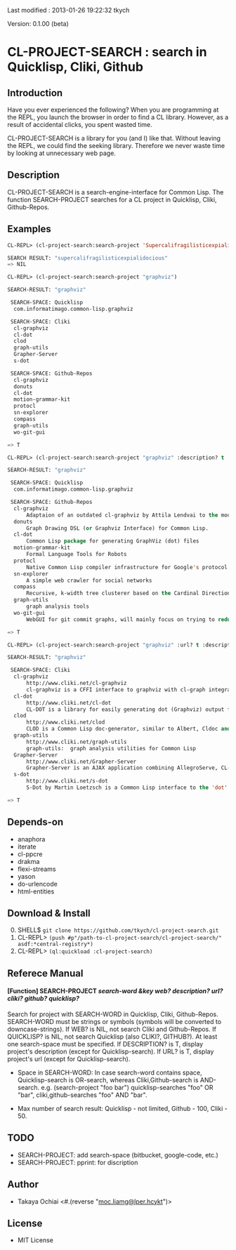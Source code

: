 Last modified : 2013-01-26 19:22:32 tkych

Version: 0.1.00 (beta)


CL-PROJECT-SEARCH : search in Quicklisp, Cliki, Github
======================================================

Introduction
------------

Have you ever experienced the following?
When you are programming at the REPL, you launch the browser in order
to find a CL library.
However, as a result of accidental clicks, you spent wasted time.

CL-PROJECT-SEARCH is a library for you (and I) like that.
Without leaving the REPL, we could find the seeking library.
Therefore we never waste time by looking at unnecessary web page.


Description
-----------

CL-PROJECT-SEARCH is a search-engine-interface for Common Lisp.
The function SEARCH-PROJECT searches for a CL project in Quicklisp,
Cliki, Github-Repos.


Examples
--------

```lisp
CL-REPL> (cl-project-search:search-project 'Supercalifragilisticexpialidocious)

SEARCH RESULT: "supercalifragilisticexpialidocious"
=> NIL

CL-REPL> (cl-project-search:search-project "graphviz")

SEARCH-RESULT: "graphviz"

 SEARCH-SPACE: Quicklisp
  com.informatimago.common-lisp.graphviz

 SEARCH-SPACE: Cliki
  cl-graphviz
  cl-dot
  clod
  graph-utils
  Grapher-Server
  s-dot

 SEARCH-SPACE: Github-Repos
  cl-graphviz
  donuts
  cl-dot
  motion-grammar-kit
  protocl
  sn-explorer
  compass
  graph-utils
  wo-git-gui

=> T

CL-REPL> (cl-project-search:search-project "graphviz" :description? t :cliki? nil)

SEARCH-RESULT: "graphviz"

 SEARCH-SPACE: Quicklisp
  com.informatimago.common-lisp.graphviz

 SEARCH-SPACE: Github-Repos
  cl-graphviz
      Adaptaion of an outdated cl-graphviz by Attila Lendvai to the modern version of libgvc.so.6.
  donuts
      Graph Drawing DSL (or Graphviz Interface) for Common Lisp.
  cl-dot
      Common Lisp package for generating GraphViz (dot) files
  motion-grammar-kit
      Formal Language Tools for Robots
  protocl
      Native Common Lisp compiler infrastructure for Google's protocol buffers
  sn-explorer
      A simple web crawler for social networks
  compass
      Recursive, k-width tree clusterer based on the Cardinal Directions
  graph-utils
      graph analysis tools
  wo-git-gui
      WebGUI for git commit graphs, will mainly focus on trying to reduce the commit graph into manageable overviews

=> T

CL-REPL> (cl-project-search:search-project "graphviz" :url? t :description? t :github? nil :quicklisp? nil)

SEARCH-RESULT: "graphviz"

 SEARCH-SPACE: Cliki
  cl-graphviz
      http://www.cliki.net/cl-graphviz
      cl-graphviz is a CFFI interface to graphviz with cl-graph integration
  cl-dot
      http://www.cliki.net/cl-dot
      CL-DOT is a library for easily generating dot (Graphviz) output from arbitrary Lisp data
  clod
      http://www.cliki.net/clod
      CLOD is a Common Lisp doc-generator, similar to Albert, Cldoc and so on
  graph-utils
      http://www.cliki.net/graph-utils
      graph-utils:  graph analysis utilities for Common Lisp
  Grapher-Server
      http://www.cliki.net/Grapher-Server
      Grapher-Server is an AJAX application combining AllegroServe, CL-Graph and GraphViz by Gary King
  s-dot
      http://www.cliki.net/s-dot
      S-Dot by Martin Loetzsch is a Common Lisp interface to the 'dot' tool of the GraphViz graphics library

=> T
```    

Depends-on
----------

- anaphora
- iterate
- cl-ppcre
- drakma
- flexi-streams
- yason
- do-urlencode
- html-entities


Download & Install
------------------

0. SHELL$   `git clone https://github.com/tkych/cl-project-search.git`
1. CL-REPL> `(push #p"/path-to-cl-project-search/cl-project-search/" asdf:*central-registry*)`
2. CL-REPL> `(ql:quickload :cl-project-search)`


Referece Manual
---------------

#### [Function] SEARCH-PROJECT _search-word_ _&key_ _web?_ _description?_ _url?_ _cliki?_ _github?_ _quicklisp?_

Search for project with SEARCH-WORD in Quicklisp, Cliki, Github-Repos.
SEARCH-WORD must be strings or symbols (symbols will be converted to downcase-strings).
If WEB? is NIL, not search Cliki and Github-Repos.
If QUICKLISP? is NIL, not search Quicklisp (also CLIKI?, GITHUB?).
At least one search-space must be specified.
If DESCRIPTION? is T, display project's description (except for Quicklisp-search).
If URL? is T, display project's url (except for Quicklisp-search).

- Space in SEARCH-WORD:
  In case search-word contains space, Quicklisp-search is OR-search,
  whereas Cliki,Github-search is AND-search.
  e.g. (search-project "foo bar")
       quicklisp-searches "foo" OR "bar",
       cliki,github-searches "foo" AND "bar".

- Max number of search result:
  Quicklisp - not limited,
  Github    - 100,
  Cliki     -  50.


TODO
----

- SEARCH-PROJECT: add search-space (bitbucket, google-code, etc.)
- SEARCH-PROJECT: pprint: for discription


Author
------

- Takaya Ochiai  <#.(reverse "moc.liamg@lper.hcykt")>


License
-------

- MIT License

